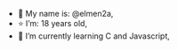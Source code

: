 - 👋 My name is: @elmen2a,
- ⭐ I’m: 18 years old,
- 🌱 I’m currently learning C and Javascript,


<!---
elmen2a/elmen2a is a ✨ special ✨ repository because its `README.md` (this file) appears on your GitHub profile.
You can click the Preview link to take a look at your changes.
--->
